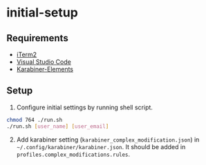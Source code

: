 # initial-setup

## Requirements

* [iTerm2](https://iterm2.com/)
* [Visual Studio Code](https://code.visualstudio.com/)
* [Karabiner-Elements](https://karabiner-elements.pqrs.org/)

## Setup

1. Configure initial settings by running shell script.

```bash
chmod 764 ./run.sh
./run.sh [user_name] [user_email]
```

2. Add karabiner setting (`karabiner_complex_modification.json`) in `~/.config/karabiner/karabiner.json`. It should be added in `profiles.complex_modifications.rules`.
